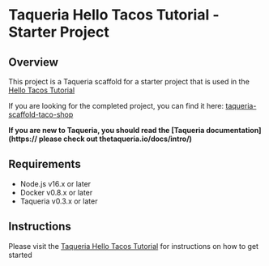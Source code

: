 # Taqueria Hello Tacos Tutorial - Starter Project

## Overview

This project is a Taqueria scaffold for a starter project that is used in the [Hello Tacos Tutorial](https://taqueria.io/docs/hello-tacos-tutorial/) 

If you are looking for the completed project, you can find it here: [taqueria-scaffold-taco-shop](https://github.com/ecadlabs/taqueria-scaffold-taco-shop)

**If you are new to Taqueria, you should read the [Taqueria documentation](https:// please check out thetaqueria.io/docs/intro/)**

## Requirements
- Node.js v16.x or later
- Docker v0.8.x or later
- Taqueria v0.3.x or later

## Instructions

Please visit the [Taqueria Hello Tacos Tutorial](https://taqueria.io/docs/hello-tacos-tutorial/) for instructions on how to get started
